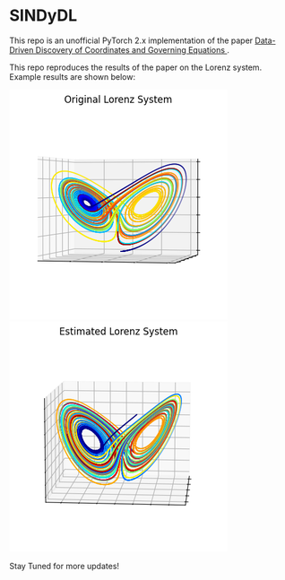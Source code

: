 # SINDyDL

This repo is an unofficial PyTorch 2.x implementation of the paper 
[Data-Driven Discovery of Coordinates and Governing Equations
](https://github.com/kpchamp/SindyAutoencoders/tree/master).

This repo reproduces the results of the paper on the Lorenz system. Example results are shown below:


![plot](examples/lorenz/og_plot.png)
![plot](examples/lorenz/estim_plot.png)

Stay Tuned for more updates!